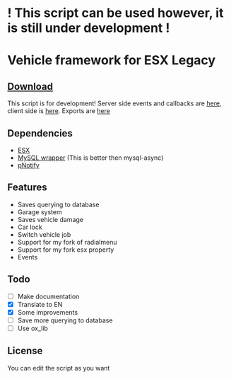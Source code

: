 # ! This script can be used however, it is still under development !
# Vehicle framework for ESX Legacy
## [Download](/releases/latest)
This script is for development!
Server side events and callbacks are [here](./server/events.lua), client side is [here](./client/events.lua).
Exports are [here](./client/utils.lua)

## Dependencies
- [ESX](https://github.com/esx-framework/esx-legacy)
- [MySQL wrapper](https://forum.cfx.re/t/standalone-oxmysql-lightweight-mysql-wrapper/4755120) (This is better then mysql-async)
- [pNotify](https://github.com/Nick78111/pNotify)

## Features
- Saves querying to database
- Garage system
- Saves vehicle damage
- Car lock
- Switch vehicle job
- Support for my fork of radialmenu
- Support for my fork esx property
- Events

## Todo
- [ ] Make documentation
- [x] Translate to EN
- [x] Some improvements
- [ ] Save more querying to database
- [ ] Use ox_lib

## License
You can edit the script as you want
